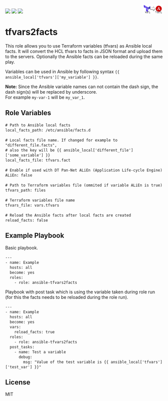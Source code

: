 <img src="https://github.com/MonolithProjects/ansible-tfvars2facts/raw/media/logo_rectangle.png" width="13%" height="13%" alt="Logo" align="right"/>

[![](https://github.com/MonolithProjects/ansible-tfvars2facts/workflows/molecule%20test/badge.svg?branch=master)](https://github.com/MonolithProjects/ansible-tfvars2facts/actions)
<img src="https://img.shields.io/ansible/quality/45539"/>
<img src="https://img.shields.io/ansible/role/d/45539"/>

tfvars2facts
=========

This role allows you to use Terraform variables (tfvars) as Ansible local facts.
It will convert the HCL tfvars to facts in JSON format and upload them to the servers.
Optionally the Ansible facts can be reloaded during the same play.  

Variables can be used in Ansible by following syntax `{{ ansible_local['tfvars']['my_variable'] }}`.  

**Note:**
Since the Ansible variable names can not contain the dash sign, the dash sign(s) will be replaced by underscore.  
For example `my-var-1` will be `my_var_1`.  

Role Variables
--------------
```
# Path to Ansible local facts  
local_facts_path: /etc/ansible/facts.d

# Local facts file name. If changed for example to "different_file.facts",
# also the key will be {{ ansible_local['different_file']['some_variable'] }}  
local_facts_file: tfvars.fact

# Enable if used with DT Pan-Net ALiEn (Application Life-cycle Engine)  
ALiEn: false

# Path to Terraform variables file (ommited if variable ALiEn is true)  
tfvars_path: files

# Terraform variables file name  
tfvars_file: vars.tfvars

# Reload the Ansible facts after local facts are created  
reload_facts: false
```

Example Playbook
----------------

Basic playbook.
```
---
- name: Example
  hosts: all
  become: yes
  roles:
    - role: ansible-tfvars2facts
```

Playbook with post task which is using the variable taken during role run
(for this the facts needs to be reloaded during the role run).
```
---
- name: Example
  hosts: all
  become: yes
  vars:
    reload_facts: true
  roles:
    - role: ansible-tfvars2facts
  post_tasks:
    - name: Test a variable
      debug:
        msg: "Value of the test variable is {{ ansible_local['tfvars']['test_var'] }}"
```

License
-------

MIT
